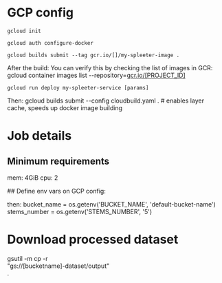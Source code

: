 # GCP config
	gcloud init

	gcloud auth configure-docker

	gcloud builds submit --tag gcr.io/[]/my-spleeter-image . 

After the build:
You can verify this by checking the list of images in GCR:
	gcloud container images list --repository=[gcr.io/[PROJECT_ID]](http://gcr.io/%5BPROJECT_ID%5D)


	gcloud run deploy my-spleeter-service [params]

Then:
	gcloud builds submit --config cloudbuild.yaml . # enables layer cache, speeds up docker image building


# Job details

## Minimum requirements

mem: 4GiB
cpu: 2

## Define env vars on GCP config:

then:
	bucket_name = os.getenv('BUCKET_NAME', 'default-bucket-name')
	stems_number = os.getenv('STEMS_NUMBER', '5')



# Download processed dataset
gsutil -m cp -r \
  "gs://[bucketname]-dataset/output" \
  .
